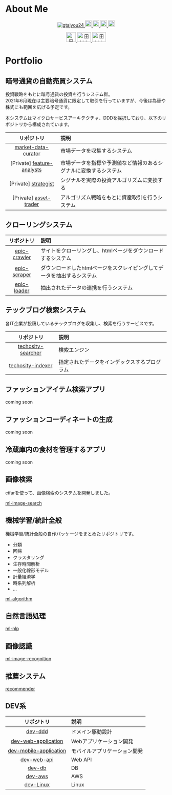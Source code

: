 # About Me

<p align="center"> 
  <a href="https://github.com/gtaiyou24/gtaiyou24/">
    <img src="https://komarev.com/ghpvc/?username=gtaiyou24" alt="gtaiyou24" />
  </a>
  <a href="http://twitter.com/tm_taiyo">
    <img height="20" src="https://img.shields.io/twitter/follow/tm_taiyo?label=Twitter&logo=twitter&style=flat" />
  </a>
  <a href="https://github.com/gtaiyou24">
    <img height="20" src="https://img.shields.io/github/followers/gtaiyou24?label=follow&logo=github&style=flat" />
  </a>
  <a href="http://qiita.com/gtaiyou24">
    <img height="20" src="https://qiita-badge.apiapi.app/s/gtaiyou24/posts.svg" />
  </a>
  <a href="http://qiita.com/gtaiyou24">
    <img height="20" src="https://qiita-badge.apiapi.app/s/gtaiyou24/contributions.svg" />
  </a>
</p>

<p align="center">
  <a href="https://www.linkedin.com/in/%E5%A4%A7%E8%80%80-%E7%94%B0%E6%9D%91-a5a028aa/">
    <img src="https://cdn.worldvectorlogo.com/logos/linkedin-icon-2.svg" alt="田村大耀" height="30" width="30" data-canonical-src="https://cdn.worldvectorlogo.com/logos/linkedin-icon-2.svg" style="max-width:100%;">
  </a>
  <a href="https://www.wantedly.com/id/taiyo_tamura">
    <img src="https://d1dlw0u96vqtxd.cloudfront.net/images/home/brand_assets/mark-wantedly@2x.png" alt="田村大耀" height="30" width="43" data-canonical-src="https://d1dlw0u96vqtxd.cloudfront.net/images/home/brand_assets/mark-wantedly@2x.png" style="max-width:100%;">
  </a>
  <a href="https://twitter.com/tm_taiyo">
    <img src="https://seeklogo.com/images/T/twitter-logo-A84FE9258E-seeklogo.com.png" alt="田村大耀" height="30" width="43" data-canonical-src="https://seeklogo.com/images/T/twitter-logo-A84FE9258E-seeklogo.com.png" style="max-width:100%;">
  </a>
</p>

# Portfolio
## 暗号通貨の自動売買システム

投資戦略をもとに暗号通貨の投資を行うシステム群。<br>
2021年6月現在は主要暗号通貨に限定して取引を行っていますが、今後は為替や株式にも範囲を広げる予定です。

本システムはマイクロサービスアーキテクチャ、DDDを採択しており、以下のリポジトリから構成されています。

| リポジトリ | 説明 |
|:------:|:-----|
| [market-data-curator](https://github.com/gtaiyou24/market-data-curator) | 市場データを収集するシステム |
| \[Private\] [feature-analysts](https://github.com/gtaiyou24/feature-analysts) | 市場データを指標や予測値など情報のあるシグナルに変換するシステム |
| \[Private\] [strategist](https://github.com/gtaiyou24/strategist) | シグナルを実際の投資アルゴリズムに変換する |
| \[Private\] [asset-trader](https://github.com/gtaiyou24/asset-trader) | アルゴリズム戦略をもとに資産取引を行うシステム |

## クローリングシステム

| リポジトリ | 説明 |
|:------:|:-----|
| [epic-crawler](https://github.com/gtaiyou24/epic-crawler) | サイトをクローリングし、htmlページをダウンロードするシステム |
| [epic-scraper](https://github.com/gtaiyou24/epic-scraper) | ダウンロードしたhtmlページをスクレイピングしてデータを抽出するシステム |
| [epic-loader](https://github.com/gtaiyou24/epic-loader) | 抽出されたデータの連携を行うシステム |


## テックブログ検索システム
各IT企業が投稿しているテックブログを収集し、検索を行うサービスです。

| リポジトリ | 説明 |
|:------:|:-----|
| [techosity-searcher](https://github.com/gtaiyou24/techosity-searcher) | 検索エンジン |
| [techosity-indexer](https://github.com/gtaiyou24/techosity-indexer) | 指定されたデータをインデックスするプログラム |

## ファッションアイテム検索アプリ
coming soon

## ファッションコーディネートの生成
coming soon

## 冷蔵庫内の食材を管理するアプリ
coming soon

## 画像検索
cifarを使って、画像検索のシステムを開発しました。

[ml-image-search](https://github.com/gtaiyou24/ml-image-search)

## 機械学習/統計全般
機械学習/統計全般の自作パッケージをまとめたリポジトリです。

 - 分類
 - 回帰
 - クラスタリング
 - 生存時間解析
 - 一般化線形モデル
 - 計量経済学
 - 時系列解析
 - ...

[ml-algorithm](https://github.com/gtaiyou24/ml-algorithm)

## 自然言語処理
[ml-nlp](https://github.com/gtaiyou24/ml-nlp)

## 画像認識
[ml-image-recognition](https://github.com/gtaiyou24/ml-image-recognition)

## 推薦システム
[recommender](https://github.com/gtaiyou24/recommender)

## DEV系

| リポジトリ | 説明 |
|:------:|:-----|
| [dev-ddd](https://github.com/gtaiyou24/dev-ddd) | ドメイン駆動設計 |
| [dev-web-application](https://github.com/gtaiyou24/dev-web-application) | Webアプリケーション開発 |
| [dev-mobile-application](https://github.com/gtaiyou24/dev-mobile-application) | モバイルアプリケーション開発 |
| [dev-web-api](https://github.com/gtaiyou24/dev-web-api) | Web API |
| [dev-db](https://github.com/gtaiyou24/dev-db) | DB |
| [dev-aws](https://github.com/gtaiyou24/dev-aws) | AWS |
| [dev-Linux](https://github.com/gtaiyou24/dev-Linux) | Linux |

